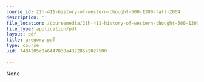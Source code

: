 ```yaml
---
course_id: 21h-411-history-of-western-thought-500-1300-fall-2004
description: ''
file_location: /coursemedia/21h-411-history-of-western-thought-500-1300-fall-2004/7484205c0a6447838a432285a2027500_gregory.pdf
file_type: application/pdf
layout: pdf
title: gregory.pdf
type: course
uid: 7484205c0a6447838a432285a2027500

---
```

None